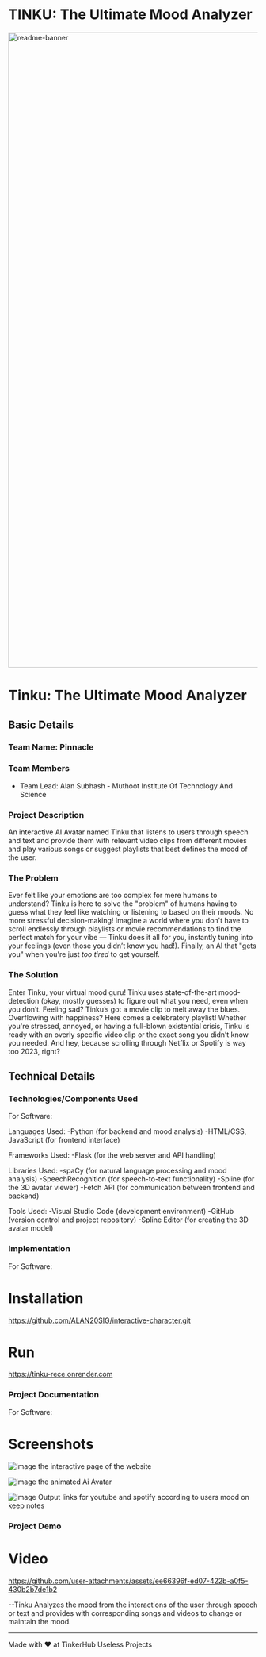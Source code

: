 # TINKU: The Ultimate Mood Analyzer 
<img width="1280" alt="readme-banner" src="https://github.com/user-attachments/assets/35332e92-44cb-425b-9dff-27bcf1023c6c">

# Tinku: The Ultimate Mood Analyzer


## Basic Details
### Team Name: Pinnacle


### Team Members
- Team Lead: Alan Subhash - Muthoot Institute Of Technology And Science


### Project Description
An interactive AI Avatar named Tinku that listens to users through speech and text and provide them with relevant video clips from different movies and play various songs or suggest playlists that best defines the mood of the user.

### The Problem
Ever felt like your emotions are too complex for mere humans to understand? Tinku is here to solve the "problem" of humans having to guess what they feel like watching or listening to based on their moods. No more stressful decision-making! Imagine a world where you don't have to scroll endlessly through playlists or movie recommendations to find the perfect match for your vibe — Tinku does it all for you, instantly tuning into your feelings (even those you didn’t know you had!). Finally, an AI that "gets you" when you're just *too tired* to get yourself.

### The Solution 
Enter Tinku, your virtual mood guru! Tinku uses state-of-the-art mood-detection (okay, mostly guesses) to figure out what you need, even when you don’t. Feeling sad? Tinku’s got a movie clip to melt away the blues. Overflowing with happiness? Here comes a celebratory playlist! Whether you're stressed, annoyed, or having a full-blown existential crisis, Tinku is ready with an overly specific video clip or the exact song you didn’t know you needed. And hey, because scrolling through Netflix or Spotify is way too 2023, right?

## Technical Details
### Technologies/Components Used
For Software:

Languages Used:
-Python (for backend and mood analysis)
-HTML/CSS, JavaScript (for frontend interface)

Frameworks Used:
-Flask (for the web server and API handling)

Libraries Used:
-spaCy (for natural language processing and mood analysis)
-SpeechRecognition (for speech-to-text functionality)
-Spline (for the 3D avatar viewer)
-Fetch API (for communication between frontend and backend)

Tools Used:
-Visual Studio Code (development environment)
-GitHub (version control and project repository)
-Spline Editor (for creating the 3D avatar model)

### Implementation
For Software:
# Installation
https://github.com/ALAN20SIG/interactive-character.git


# Run
https://tinku-rece.onrender.com


### Project Documentation
For Software:

# Screenshots 
![image](https://github.com/user-attachments/assets/cbb7f64a-0eca-4db7-be45-3f68c521d96a)
the interactive page of the website

![image](https://github.com/user-attachments/assets/422850ea-74c7-4d35-a234-0bc0ad4cfdf6)
the animated Ai Avatar

![image](https://github.com/user-attachments/assets/e2ea0860-c018-434f-be30-1ab8a206b3e2)
Output links for youtube and spotify according to users mood on keep notes



### Project Demo
# Video
https://github.com/user-attachments/assets/ee66396f-ed07-422b-a0f5-430b2b7de1b2





--Tinku Analyzes the mood from the interactions of the user through speech or text and provides with corresponding songs and videos to change or maintain the mood.




---
Made with ❤️ at TinkerHub Useless Projects 



